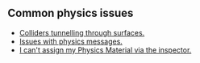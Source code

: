 ## Common physics issues
- [Colliders tunnelling through surfaces.](Object%20Tunnelling.md)
- [Issues with physics messages.](../Physics%20Messages.md)
- [I can't assign my Physics Material via the inspector.](Physics%20Material%20Differences.md)
